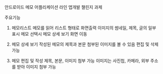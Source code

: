 안드로이드 메모 어플리케이션
라인 앱개발 챌린지 과제

주요기능 
1. 메모리스트
  메모를 읽어 리스트 형태로 화면출력
  이미지의 썸네일, 제목, 글의 일부 표시
  메모 선택시 메모 상세 보기 화면 이동
 
2. 메모 상세 보기
  작성된 메모의 제목과 본문 첨부된 이미지를 볼 수 있음
  편집 및 삭제 가능
  
3. 메모 편집 및 작성
  제목, 본문, 이미지 첨부 가능
  이미지는 사진첩, 카메라, 외부 주소를 받아 이미지 첨부 가능
